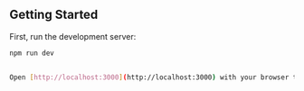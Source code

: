 ## Getting Started

First, run the development server:

```bash
npm run dev


Open [http://localhost:3000](http://localhost:3000) with your browser to see the result.


```
